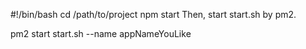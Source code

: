 #!/bin/bash
cd /path/to/project
npm start
Then, start start.sh by pm2.

pm2 start start.sh --name appNameYouLike